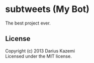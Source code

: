 # subtweets (My Bot)

The best project ever.

## License
Copyright (c) 2013 Darius Kazemi  
Licensed under the MIT license.
